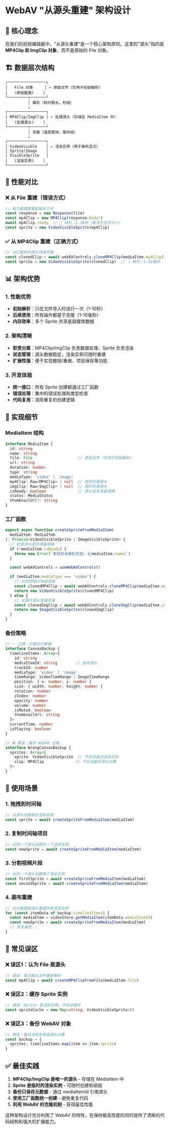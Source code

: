 # WebAV "从源头重建" 架构设计

## 🎯 核心理念

在我们的视频编辑器中，"从源头重建"是一个核心架构原则。这里的"源头"指的是 **MP4Clip 和 ImgClip 对象**，而不是原始的 File 对象。

## 🏗️ 数据层次结构

```
┌─────────────────┐
│   File 对象     │ ← 原始文件（仅用于初始解析）
│   (原始数据)    │
└─────────┬───────┘
          │ 解析（耗时极长，秒级）
          ↓
┌─────────────────┐
│ MP4Clip/ImgClip │ ← 处理源头（存储在 MediaItem 中）
│   (处理源头)    │
└─────────┬───────┘
          │ 克隆（速度极快，毫秒级）
          ↓
┌─────────────────┐
│ VideoVisible    │ ← 渲染实例（用于画布显示）
│ Sprite/Image    │
│ VisibleSprite   │
│   (渲染实例)    │
└─────────────────┘
```

## 🚀 性能对比

### ❌ 从 File 重建（错误方式）
```typescript
// 每次都需要重新解析文件
const response = new Response(file)
const mp4Clip = new MP4Clip(response.body!)
await mp4Clip.ready  // 🐌 耗时：1-10秒（取决于文件大小）
const sprite = new VideoVisibleSprite(mp4Clip)
```

### ✅ 从 MP4Clip 重建（正确方式）
```typescript
// 从已解析的源头快速克隆
const clonedClip = await webAVControls.cloneMP4Clip(mediaItem.mp4Clip)
const sprite = new VideoVisibleSprite(clonedClip)  // ⚡ 耗时：1-10毫秒
```

## 📊 架构优势

### 1. 性能优势
- **初始解析**：只在文件导入时进行一次（1-10秒）
- **后续使用**：所有操作都基于克隆（1-10毫秒）
- **内存效率**：多个 Sprite 共享底层媒体数据

### 2. 架构清晰
- **职责分离**：MP4Clip/ImgClip 负责数据处理，Sprite 负责渲染
- **状态管理**：源头数据稳定，渲染实例可随时重建
- **扩展性强**：便于实现撤销/重做、项目保存等功能

### 3. 开发体验
- **统一接口**：所有 Sprite 创建都通过工厂函数
- **错误处理**：集中的错误处理和类型检查
- **代码复用**：消除重复的创建逻辑

## 🔧 实现细节

### MediaItem 结构
```typescript
interface MediaItem {
  id: string
  name: string
  file: File                    // 原始文件（仅用于初始解析）
  url: string
  duration: number
  type: string
  mediaType: 'video' | 'image'
  mp4Clip: Raw<MP4Clip> | null  // 视频处理源头
  imgClip: Raw<ImgClip> | null  // 图片处理源头
  isReady: boolean              // 源头是否准备就绪
  status: MediaStatus
  thumbnailUrl?: string
}
```

### 工厂函数
```typescript
export async function createSpriteFromMediaItem(
  mediaItem: MediaItem
): Promise<VideoVisibleSprite | ImageVisibleSprite> {
  // 检查源头是否准备就绪
  if (!mediaItem.isReady) {
    throw new Error(`素材尚未解析完成: ${mediaItem.name}`)
  }

  const webAVControls = useWebAVControls()

  if (mediaItem.mediaType === 'video') {
    // 从视频源头快速克隆
    const clonedMP4Clip = await webAVControls.cloneMP4Clip(mediaItem.mp4Clip)
    return new VideoVisibleSprite(clonedMP4Clip)
  } else {
    // 从图片源头快速克隆
    const clonedImgClip = await webAVControls.cloneImgClip(mediaItem.imgClip)
    return new ImageVisibleSprite(clonedImgClip)
  }
}
```

### 备份策略
```typescript
// ✅ 正确：只备份元数据
interface CanvasBackup {
  timelineItems: Array<{
    id: string
    mediaItemId: string        // 指向源头
    trackId: number
    mediaType: 'video' | 'image'
    timeRange: VideoTimeRange | ImageTimeRange
    position: { x: number; y: number }
    size: { width: number; height: number }
    rotation: number
    zIndex: number
    opacity: number
    volume: number
    isMuted: boolean
    thumbnailUrl: string
  }>
  currentTime: number
  isPlaying: boolean
}

// ❌ 错误：备份 WebAV 对象
interface WrongCanvasBackup {
  sprites: Array<{
    sprite: VideoVisibleSprite  // 不应该备份渲染实例
    clip: MP4Clip              // 不应该备份源头对象
  }>
}
```

## 🎯 使用场景

### 1. 拖拽到时间轴
```typescript
// 从源头创建新的渲染实例
const sprite = await createSpriteFromMediaItem(mediaItem)
```

### 2. 复制时间轴项目
```typescript
// 从同一个源头创建另一个渲染实例
const newSprite = await createSpriteFromMediaItem(mediaItem)
```

### 3. 分割视频片段
```typescript
// 从同一个源头创建两个渲染实例
const firstSprite = await createSpriteFromMediaItem(mediaItem)
const secondSprite = await createSpriteFromMediaItem(mediaItem)
```

### 4. 画布重建
```typescript
// 从元数据和源头重建所有渲染实例
for (const itemData of backup.timelineItems) {
  const mediaItem = videoStore.getMediaItem(itemData.mediaItemId)
  const newSprite = await createSpriteFromMediaItem(mediaItem)
  // 恢复属性...
}
```

## 🚫 常见误区

### ❌ 误区1：认为 File 是源头
```typescript
// 错误：每次都从文件重新解析
const mp4Clip = await createMP4ClipFromFile(mediaItem.file)
```

### ❌ 误区2：缓存 Sprite 实例
```typescript
// 错误：Sprite 是渲染实例，不应该缓存
const spriteCache = new Map<string, VideoVisibleSprite>()
```

### ❌ 误区3：备份 WebAV 对象
```typescript
// 错误：备份渲染实例或源头对象
const backup = {
  sprites: timelineItems.map(item => item.sprite)
}
```

## ✅ 最佳实践

1. **MP4Clip/ImgClip 是唯一的源头** - 存储在 MediaItem 中
2. **Sprite 是临时的渲染实例** - 可随时创建和销毁
3. **备份只保存元数据** - 通过 mediaItemId 引用源头
4. **使用工厂函数统一创建** - 避免重复代码
5. **利用 WebAV 的克隆机制** - 获得最佳性能

这种架构设计充分利用了 WebAV 的特性，在保持极高性能的同时提供了清晰的代码结构和强大的扩展能力。
